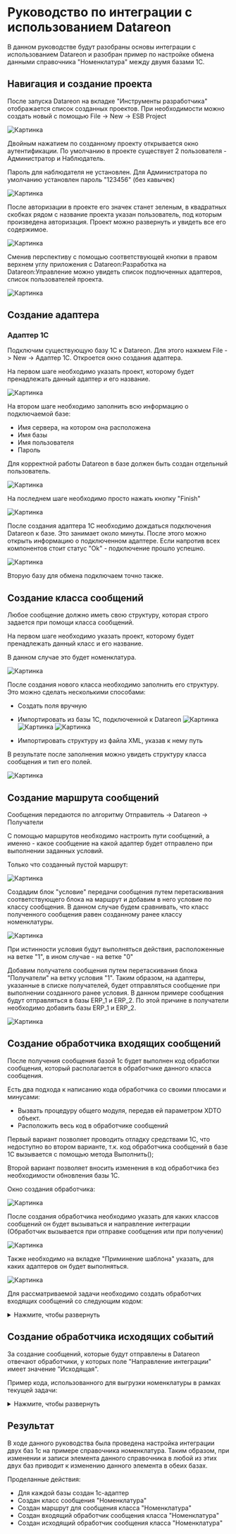 # Руководство по интеграции с использованием Datareon
В данном руководстве будут разобраны основы интеграции с использованием Datareon и разобран пример по настройке обмена данными справочника "Номенклатура" между двумя базами 1С.
## Навигация и создание проекта

После запуска Datareon на вкладке "Инструменты разработчика" отображается список созданных проектов. При необходимости можно создать новый с помощью File -> New -> ESB Project

![Картинка][image3]

Двойным нажатием по созданному проекту открывается окно аутентификации. По умолчанию в проекте существует 2 пользователя - Администратор и Наблюдатель.

Пароль для наблюдателя не установлен. Для Администратора по умолчанию установлен пароль "123456" (без кавычек)

![Картинка][image1]

После авторизации в проекте его значек станет зеленым, в квадратных скобках рядом с название проекта указан пользователь, под которым произведена авторизация. Проект можно развернуть и увидеть все его содержимое.

![Картинка][image2]

Сменив перспективу с помощью соответствующей кнопки в правом верхнем углу приложения с Datareon:Разработка на Datareon:Управление можно увидеть список подлюченных адаптеров, список пользователей проекта.

![Картинка][image4]

## Создание адаптера
### Адаптер 1С
Подключим существующую базу 1С к Datareon. Для этого нажмем File -> New -> Адаптер 1С. Откроется окно создания адаптера.

На первом шаге необходимо указать проект, которому будет пренадлежать данный адаптер и его название.

![Картинка][image5]

На втором шаге необходимо заполнить всю информацию о подключаемой базе:
* Имя сервера, на котором она расположена
* Имя базы
* Имя пользователя
* Пароль

Для корректной работы Datareon в базе должен быть создан отдельный пользователь.

![Картинка][image6]

На последнем шаге необходимо просто нажать кнопку "Finish"

![Картинка][image8]

После создания адаптера 1С необходимо дождаться подключения Datareon к базе. Это занимает около минуты. После этого можно открыть информацию о подключенном адаптере. Если напротив всех компонентов стоит статус "Ok" - подключение прошло успешно.

![Картинка][image9]

Вторую базу для обмена подключаем точно также.

## Создание класса сообщений
Любое сообщение должно иметь свою структуру, которая строго задается при помощи класса сообщений. 

На первом шаге необходимо указать проект, которому будет пренадлежать данный класс и его название. 

В данном случае это будет номенклатура.

![Картинка][image12]

После создания нового класса необходимо заполнить его структуру. Это можно сделать несколькими способами:

* Создать поля вручную

* Импортировать из базы 1С, подключенной к Datareon
![Картинка][image13]
![Картинка][image14]
![Картинка][image15]
* Импортировать структуру из файла XML, указав к нему путь

В результате после заполнения можно увидеть структуру класса сообщения и тип его полей.

![Картинка][image16]

## Создание маршрута сообщений
Сообщения передаются по алгоритму Отправитель -> Datareon -> Получатели

С помощью маршрутов необходимо настроить пути сообщений, а именно - какое сообщение на какой адаптер будет отправлено при выполнении заданных условий.

Только что созданный пустой маршрут:

![Картинка][image17]

Создадим блок "условие" передачи сообщения путем перетаскивания соответствующего блока на маршрут и добавим в него условие по классу сообщения. В данном случае будем сравнивать, что класс полученного сообщения равен созданному ранее классу номенклатуры.

![Картинка][image18]

При истинности условия будут выполняться действия, расположенные на ветке "1", в ином случае - на ветке "0"

Добавим получателя сообщения путем перетаскивания блока "Получатели" на ветку условия "1". Таким образом, на адаптеры, указанные в списке получателей, будет отправляться сообщение при выполнении созданного ранее условия. В данном примере сообщения будут отправляться в базы ERP_1 и ERP_2. По этой причине в получатели необходимо добавить базы ERP_1 и ERP_2.

![Картинка][image19]

## Создание обработчика входящих сообщений
После получения сообщения базой 1с будет выполнен код обработки сообщения, который располагается в обработчике данного класса сообщения. 

Есть два подхода к написанию кода обработчика со своими плюсами и минусами:

* Вызвать процедуру общего модуля, передав ей параметром XDTO объект.
* Расположить весь код в обработчике сообщений

Первый вариант позволяет проводить отладку средствами 1С, что недоступно во втором варианте, т.к. код обработчика сообщений в базе 1С вызывается с помощью метода Выполнить();

Второй вариант позволяет вносить изменения в код обработчика без необходимости обновления базы 1С.

Окно создания обработчика:

![Картинка][image20]

После создания обработчика необходимо указать для каких классов сообщений он будет вызываться и направление интеграции (Обработчик вызывается при отправке сообщения или при получении)

![Картинка][image21]

Также необходимо на вкладке "Приминение шаблона" указать, для каких адаптеров он будет выполняться.

![Картинка][image22]

Для рассматриваемой задачи необходимо создать обработчих входящих сообщений со следующим кодом:
<details>
<summary>Нажмите, чтобы развернуть</summary>

//Определение переменных
ПустойИдентификатор = "00000000-0000-0000-0000-000000000000";

//Получение тела сообщения
xdtoОбъект = сшпОбщегоНазначения.ПолучитьОбъектXDTO(ФорматСообщения, ОбъектСообщение.Body);

//Поиск объекта
ЗначениеДляПоиска = xdtoОбъект.Код;
новыйОбъект = Справочники.Номенклатура.НайтиПоКоду(ЗначениеДляПоиска);

Если новыйОбъект = Неопределено ИЛИ новыйОбъект.Пустая() Тогда
		новыйОбъект = Справочники.Номенклатура.СоздатьЭлемент();
Иначе
		новыйОбъект = новыйОбъект.ПолучитьОбъект();
КонецЕсли;


////////////////////////////////////////////////////////////////////////////////
//Реквизиты шапки

//Родитель
Значение = xdtoОбъект.Получить("Родитель");
Если Значение <> ПустойИдентификатор И ЗначениеЗаполнено(Значение) Тогда
    новыйОбъект.Родитель = Справочники.Номенклатура.ПолучитьСсылку(новый УникальныйИдентификатор(Значение));
Иначе
    новыйОбъект.Родитель = Справочники.Номенклатура.ПустаяСсылка();
КонецЕсли;

//Наименование
новыйОбъект.Наименование = xdtoОбъект.Получить("Наименование");

//Код
новыйОбъект.Код = xdtoОбъект.Получить("Код");

//ЕдиницаИзмерения
Значение = xdtoОбъект.Получить("ЕдиницаИзмерения");
Если Значение <> ПустойИдентификатор И ЗначениеЗаполнено(Значение) Тогда
    новыйОбъект.ЕдиницаИзмерения = Справочники.УпаковкиЕдиницыИзмерения.ПолучитьСсылку(новый УникальныйИдентификатор(Значение));
Иначе
    новыйОбъект.ЕдиницаИзмерения = Справочники.УпаковкиЕдиницыИзмерения.ПустаяСсылка();
КонецЕсли;

//Артикул
новыйОбъект.Артикул = xdtoОбъект.Получить("Артикул");

//ВариантОформленияПродажи
Значение = xdtoОбъект.Получить("ВариантОформленияПродажи");
Если ЗначениеЗаполнено(Значение) Тогда
    новыйОбъект.ВариантОформленияПродажи = XMLЗначение(Тип("ПеречислениеСсылка.ВариантыОформленияПродажи"), Значение);
Иначе
    новыйОбъект.ВариантОформленияПродажи = Перечисления.ВариантыОформленияПродажи.ПустаяСсылка();
КонецЕсли;

//ВесЕдиницаИзмерения
Значение = xdtoОбъект.Получить("ВесЕдиницаИзмерения");
Если Значение <> ПустойИдентификатор И ЗначениеЗаполнено(Значение) Тогда
    новыйОбъект.ВесЕдиницаИзмерения = Справочники.УпаковкиЕдиницыИзмерения.ПолучитьСсылку(новый УникальныйИдентификатор(Значение));
Иначе
    новыйОбъект.ВесЕдиницаИзмерения = Справочники.УпаковкиЕдиницыИзмерения.ПустаяСсылка();
КонецЕсли;

//ВесЗнаменатель
новыйОбъект.ВесЗнаменатель = xdtoОбъект.Получить("ВесЗнаменатель");

//ВесИспользовать
новыйОбъект.ВесИспользовать = xdtoОбъект.Получить("ВесИспользовать");

//ВесМожноУказыватьВДокументах
новыйОбъект.ВесМожноУказыватьВДокументах = xdtoОбъект.Получить("ВесМожноУказыватьВДокументах");

//ВесЧислитель
новыйОбъект.ВесЧислитель = xdtoОбъект.Получить("ВесЧислитель");

//ВестиУчетПоГТД
новыйОбъект.ВестиУчетПоГТД = xdtoОбъект.Получить("ВестиУчетПоГТД");

//ВестиУчетСертификатовНоменклатуры
новыйОбъект.ВестиУчетСертификатовНоменклатуры = xdtoОбъект.Получить("ВестиУчетСертификатовНоменклатуры");

//ВидАлкогольнойПродукции
Значение = xdtoОбъект.Получить("ВидАлкогольнойПродукции");
Если Значение <> ПустойИдентификатор И ЗначениеЗаполнено(Значение) Тогда
    новыйОбъект.ВидАлкогольнойПродукции = Справочники.ВидыАлкогольнойПродукции.ПолучитьСсылку(новый УникальныйИдентификатор(Значение));
Иначе
    новыйОбъект.ВидАлкогольнойПродукции = Справочники.ВидыАлкогольнойПродукции.ПустаяСсылка();
КонецЕсли;

//ВидНоменклатуры
Значение = xdtoОбъект.Получить("ВидНоменклатуры");
Если Значение <> ПустойИдентификатор И ЗначениеЗаполнено(Значение) Тогда
    новыйОбъект.ВидНоменклатуры = Справочники.ВидыНоменклатуры.ПолучитьСсылку(новый УникальныйИдентификатор(Значение));
Иначе
    новыйОбъект.ВидНоменклатуры = Справочники.ВидыНоменклатуры.ПустаяСсылка();
КонецЕсли;

//ГруппаДоступа
Значение = xdtoОбъект.Получить("ГруппаДоступа");
Если Значение <> ПустойИдентификатор И ЗначениеЗаполнено(Значение) Тогда
    новыйОбъект.ГруппаДоступа = Справочники.ГруппыДоступаНоменклатуры.ПолучитьСсылку(новый УникальныйИдентификатор(Значение));
Иначе
    новыйОбъект.ГруппаДоступа = Справочники.ГруппыДоступаНоменклатуры.ПустаяСсылка();
КонецЕсли;

//АлкогольнаяПродукция
новыйОбъект.АлкогольнаяПродукция = xdtoОбъект.Получить("АлкогольнаяПродукция");

//НаименованиеПолное
новыйОбъект.НаименованиеПолное = xdtoОбъект.Получить("НаименованиеПолное");

//ЕдиницаИзмеренияСрокаГодности
Значение = xdtoОбъект.Получить("ЕдиницаИзмеренияСрокаГодности");
Если ЗначениеЗаполнено(Значение) Тогда
    новыйОбъект.ЕдиницаИзмеренияСрокаГодности = XMLЗначение(Тип("ПеречислениеСсылка.ЕдиницыИзмеренияВремени"), Значение);
Иначе
    новыйОбъект.ЕдиницаИзмеренияСрокаГодности = Перечисления.ЕдиницыИзмеренияВремени.ПустаяСсылка();
КонецЕсли;

//ЕстьТоварыДругогоКачества
новыйОбъект.ЕстьТоварыДругогоКачества = xdtoОбъект.Получить("ЕстьТоварыДругогоКачества");

//ИмпортнаяАлкогольнаяПродукция
новыйОбъект.ИмпортнаяАлкогольнаяПродукция = xdtoОбъект.Получить("ИмпортнаяАлкогольнаяПродукция");

//ДлинаЕдиницаИзмерения
Значение = xdtoОбъект.Получить("ДлинаЕдиницаИзмерения");
Если Значение <> ПустойИдентификатор И ЗначениеЗаполнено(Значение) Тогда
    новыйОбъект.ДлинаЕдиницаИзмерения = Справочники.УпаковкиЕдиницыИзмерения.ПолучитьСсылку(новый УникальныйИдентификатор(Значение));
Иначе
    новыйОбъект.ДлинаЕдиницаИзмерения = Справочники.УпаковкиЕдиницыИзмерения.ПустаяСсылка();
КонецЕсли;

//ДлинаЗнаменатель
новыйОбъект.ДлинаЗнаменатель = xdtoОбъект.Получить("ДлинаЗнаменатель");

//ДлинаИспользовать
новыйОбъект.ДлинаИспользовать = xdtoОбъект.Получить("ДлинаИспользовать");

//ДлинаМожноУказыватьВДокументах
новыйОбъект.ДлинаМожноУказыватьВДокументах = xdtoОбъект.Получить("ДлинаМожноУказыватьВДокументах");

//ДлинаЧислитель
новыйОбъект.ДлинаЧислитель = xdtoОбъект.Получить("ДлинаЧислитель");

//ИспользованиеХарактеристик
Значение = xdtoОбъект.Получить("ИспользованиеХарактеристик");
Если ЗначениеЗаполнено(Значение) Тогда
    новыйОбъект.ИспользованиеХарактеристик = XMLЗначение(Тип("ПеречислениеСсылка.ВариантыИспользованияХарактеристикНоменклатуры"), Значение);
Иначе
    новыйОбъект.ИспользованиеХарактеристик = Перечисления.ВариантыИспользованияХарактеристикНоменклатуры.ПустаяСсылка();
КонецЕсли;

//ИспользоватьИндивидуальныйШаблонЦенника
новыйОбъект.ИспользоватьИндивидуальныйШаблонЦенника = xdtoОбъект.Получить("ИспользоватьИндивидуальныйШаблонЦенника");

//ИспользоватьИндивидуальныйШаблонЭтикетки
новыйОбъект.ИспользоватьИндивидуальныйШаблонЭтикетки = xdtoОбъект.Получить("ИспользоватьИндивидуальныйШаблонЭтикетки");

//ИспользоватьУпаковки
новыйОбъект.ИспользоватьУпаковки = xdtoОбъект.Получить("ИспользоватьУпаковки");

//Качество
Значение = xdtoОбъект.Получить("Качество");
Если ЗначениеЗаполнено(Значение) Тогда
    новыйОбъект.Качество = XMLЗначение(Тип("ПеречислениеСсылка.ГрадацииКачества"), Значение);
Иначе
    новыйОбъект.Качество = Перечисления.ГрадацииКачества.ПустаяСсылка();
КонецЕсли;

//КодДляПоиска
новыйОбъект.КодДляПоиска = xdtoОбъект.Получить("КодДляПоиска");

//Марка
Значение = xdtoОбъект.Получить("Марка");
Если Значение <> ПустойИдентификатор И ЗначениеЗаполнено(Значение) Тогда
    новыйОбъект.Марка = Справочники.Марки.ПолучитьСсылку(новый УникальныйИдентификатор(Значение));
Иначе
    новыйОбъект.Марка = Справочники.Марки.ПустаяСсылка();
КонецЕсли;

//НаборУпаковок
Значение = xdtoОбъект.Получить("НаборУпаковок");
Если Значение <> ПустойИдентификатор И ЗначениеЗаполнено(Значение) Тогда
    новыйОбъект.НаборУпаковок = Справочники.НаборыУпаковок.ПолучитьСсылку(новый УникальныйИдентификатор(Значение));
Иначе
    новыйОбъект.НаборУпаковок = Справочники.НаборыУпаковок.ПустаяСсылка();
КонецЕсли;

//ГруппаФинансовогоУчета
Значение = xdtoОбъект.Получить("ГруппаФинансовогоУчета");
Если Значение <> ПустойИдентификатор И ЗначениеЗаполнено(Значение) Тогда
    новыйОбъект.ГруппаФинансовогоУчета = Справочники.ГруппыФинансовогоУчетаНоменклатуры.ПолучитьСсылку(новый УникальныйИдентификатор(Значение));
Иначе
    новыйОбъект.ГруппаФинансовогоУчета = Справочники.ГруппыФинансовогоУчетаНоменклатуры.ПустаяСсылка();
КонецЕсли;

//НоменклатураМногооборотнаяТара
Значение = xdtoОбъект.Получить("НоменклатураМногооборотнаяТара");
Если Значение <> ПустойИдентификатор И ЗначениеЗаполнено(Значение) Тогда
    новыйОбъект.НоменклатураМногооборотнаяТара = Справочники.Номенклатура.ПолучитьСсылку(новый УникальныйИдентификатор(Значение));
Иначе
    новыйОбъект.НоменклатураМногооборотнаяТара = Справочники.Номенклатура.ПустаяСсылка();
КонецЕсли;

//ОбъемДАЛ
новыйОбъект.ОбъемДАЛ = xdtoОбъект.Получить("ОбъемДАЛ");

//Описание
новыйОбъект.Описание = xdtoОбъект.Получить("Описание");

//ПодакцизныйТовар
новыйОбъект.ПодакцизныйТовар = xdtoОбъект.Получить("ПодакцизныйТовар");

//ПоставляетсяВМногооборотнойТаре
новыйОбъект.ПоставляетсяВМногооборотнойТаре = xdtoОбъект.Получить("ПоставляетсяВМногооборотнойТаре");

//Производитель
Значение = xdtoОбъект.Получить("Производитель");
Если Значение <> ПустойИдентификатор И ЗначениеЗаполнено(Значение) Тогда
    новыйОбъект.Производитель = Справочники.Производители.ПолучитьСсылку(новый УникальныйИдентификатор(Значение));
Иначе
    новыйОбъект.Производитель = Справочники.Производители.ПустаяСсылка();
КонецЕсли;

//ПроизводительИмпортерКонтрагент
Значение = xdtoОбъект.Получить("ПроизводительИмпортерКонтрагент");
Если Значение <> ПустойИдентификатор И ЗначениеЗаполнено(Значение) Тогда
    новыйОбъект.ПроизводительИмпортерКонтрагент = Справочники.Контрагенты.ПолучитьСсылку(новый УникальныйИдентификатор(Значение));
Иначе
    новыйОбъект.ПроизводительИмпортерКонтрагент = Справочники.Контрагенты.ПустаяСсылка();
КонецЕсли;

//СкладскаяГруппа
Значение = xdtoОбъект.Получить("СкладскаяГруппа");
Если Значение <> ПустойИдентификатор И ЗначениеЗаполнено(Значение) Тогда
    новыйОбъект.СкладскаяГруппа = Справочники.СкладскиеГруппыНоменклатуры.ПолучитьСсылку(новый УникальныйИдентификатор(Значение));
Иначе
    новыйОбъект.СкладскаяГруппа = Справочники.СкладскиеГруппыНоменклатуры.ПустаяСсылка();
КонецЕсли;

//СрокГодности
новыйОбъект.СрокГодности = xdtoОбъект.Получить("СрокГодности");

//УдалитьСтавкаНДС
Значение = xdtoОбъект.Получить("УдалитьСтавкаНДС");
Если ЗначениеЗаполнено(Значение) Тогда
    новыйОбъект.УдалитьСтавкаНДС = XMLЗначение(Тип("ПеречислениеСсылка.СтавкиНДС"), Значение);
Иначе
    новыйОбъект.УдалитьСтавкаНДС = Перечисления.СтавкиНДС.ПустаяСсылка();
КонецЕсли;

//СтавкаНДС
Значение = xdtoОбъект.Получить("СтавкаНДС");
Если ЗначениеЗаполнено(Значение) Тогда
    новыйОбъект.СтавкаНДС = XMLЗначение(Тип("ПеречислениеСсылка.СтавкиНДС"), Значение);
Иначе
    новыйОбъект.СтавкаНДС = Перечисления.СтавкиНДС.ПустаяСсылка();
КонецЕсли;

//ТипНоменклатуры
Значение = xdtoОбъект.Получить("ТипНоменклатуры");
Если ЗначениеЗаполнено(Значение) Тогда
    новыйОбъект.ТипНоменклатуры = XMLЗначение(Тип("ПеречислениеСсылка.ТипыНоменклатуры"), Значение);
Иначе
    новыйОбъект.ТипНоменклатуры = Перечисления.ТипыНоменклатуры.ПустаяСсылка();
КонецЕсли;

//ТоварнаяКатегория
Значение = xdtoОбъект.Получить("ТоварнаяКатегория");
Если Значение <> ПустойИдентификатор И ЗначениеЗаполнено(Значение) Тогда
    новыйОбъект.ТоварнаяКатегория = Справочники.ТоварныеКатегории.ПолучитьСсылку(новый УникальныйИдентификатор(Значение));
Иначе
    новыйОбъект.ТоварнаяКатегория = Справочники.ТоварныеКатегории.ПустаяСсылка();
КонецЕсли;

//ФайлКартинки
Значение = xdtoОбъект.Получить("ФайлКартинки");
Если Значение <> ПустойИдентификатор И ЗначениеЗаполнено(Значение) Тогда
    новыйОбъект.ФайлКартинки = Справочники.НоменклатураПрисоединенныеФайлы.ПолучитьСсылку(новый УникальныйИдентификатор(Значение));
Иначе
    новыйОбъект.ФайлКартинки = Справочники.НоменклатураПрисоединенныеФайлы.ПустаяСсылка();
КонецЕсли;

//ФайлОписанияДляСайта
Значение = xdtoОбъект.Получить("ФайлОписанияДляСайта");
Если Значение <> ПустойИдентификатор И ЗначениеЗаполнено(Значение) Тогда
    новыйОбъект.ФайлОписанияДляСайта = Справочники.НоменклатураПрисоединенныеФайлы.ПолучитьСсылку(новый УникальныйИдентификатор(Значение));
Иначе
    новыйОбъект.ФайлОписанияДляСайта = Справочники.НоменклатураПрисоединенныеФайлы.ПустаяСсылка();
КонецЕсли;

//ОбъемЕдиницаИзмерения
Значение = xdtoОбъект.Получить("ОбъемЕдиницаИзмерения");
Если Значение <> ПустойИдентификатор И ЗначениеЗаполнено(Значение) Тогда
    новыйОбъект.ОбъемЕдиницаИзмерения = Справочники.УпаковкиЕдиницыИзмерения.ПолучитьСсылку(новый УникальныйИдентификатор(Значение));
Иначе
    новыйОбъект.ОбъемЕдиницаИзмерения = Справочники.УпаковкиЕдиницыИзмерения.ПустаяСсылка();
КонецЕсли;

//ОбъемЗнаменатель
новыйОбъект.ОбъемЗнаменатель = xdtoОбъект.Получить("ОбъемЗнаменатель");

//ОбъемИспользовать
новыйОбъект.ОбъемИспользовать = xdtoОбъект.Получить("ОбъемИспользовать");

//ОбъемМожноУказыватьВДокументах
новыйОбъект.ОбъемМожноУказыватьВДокументах = xdtoОбъект.Получить("ОбъемМожноУказыватьВДокументах");

//ОбъемЧислитель
новыйОбъект.ОбъемЧислитель = xdtoОбъект.Получить("ОбъемЧислитель");

//ХарактеристикаМногооборотнаяТара
Значение = xdtoОбъект.Получить("ХарактеристикаМногооборотнаяТара");
Если Значение <> ПустойИдентификатор И ЗначениеЗаполнено(Значение) Тогда
    новыйОбъект.ХарактеристикаМногооборотнаяТара = Справочники.ХарактеристикиНоменклатуры.ПолучитьСсылку(новый УникальныйИдентификатор(Значение));
Иначе
    новыйОбъект.ХарактеристикаМногооборотнаяТара = Справочники.ХарактеристикиНоменклатуры.ПустаяСсылка();
КонецЕсли;

//ПлощадьЕдиницаИзмерения
Значение = xdtoОбъект.Получить("ПлощадьЕдиницаИзмерения");
Если Значение <> ПустойИдентификатор И ЗначениеЗаполнено(Значение) Тогда
    новыйОбъект.ПлощадьЕдиницаИзмерения = Справочники.УпаковкиЕдиницыИзмерения.ПолучитьСсылку(новый УникальныйИдентификатор(Значение));
Иначе
    новыйОбъект.ПлощадьЕдиницаИзмерения = Справочники.УпаковкиЕдиницыИзмерения.ПустаяСсылка();
КонецЕсли;

//ПлощадьЗнаменатель
новыйОбъект.ПлощадьЗнаменатель = xdtoОбъект.Получить("ПлощадьЗнаменатель");

//СхемаОбеспечения
Значение = xdtoОбъект.Получить("СхемаОбеспечения");
Если Значение <> ПустойИдентификатор И ЗначениеЗаполнено(Значение) Тогда
    новыйОбъект.СхемаОбеспечения = Справочники.СхемыОбеспечения.ПолучитьСсылку(новый УникальныйИдентификатор(Значение));
Иначе
    новыйОбъект.СхемаОбеспечения = Справочники.СхемыОбеспечения.ПустаяСсылка();
КонецЕсли;

//СпособОбеспеченияПотребностей
Значение = xdtoОбъект.Получить("СпособОбеспеченияПотребностей");
Если Значение <> ПустойИдентификатор И ЗначениеЗаполнено(Значение) Тогда
    новыйОбъект.СпособОбеспеченияПотребностей = Справочники.СпособыОбеспеченияПотребностей.ПолучитьСсылку(новый УникальныйИдентификатор(Значение));
Иначе
    новыйОбъект.СпособОбеспеченияПотребностей = Справочники.СпособыОбеспеченияПотребностей.ПустаяСсылка();
КонецЕсли;

//ПлощадьИспользовать
новыйОбъект.ПлощадьИспользовать = xdtoОбъект.Получить("ПлощадьИспользовать");

//ПлощадьМожноУказыватьВДокументах
новыйОбъект.ПлощадьМожноУказыватьВДокументах = xdtoОбъект.Получить("ПлощадьМожноУказыватьВДокументах");

//ПлощадьЧислитель
новыйОбъект.ПлощадьЧислитель = xdtoОбъект.Получить("ПлощадьЧислитель");

//ЦеноваяГруппа
Значение = xdtoОбъект.Получить("ЦеноваяГруппа");
Если Значение <> ПустойИдентификатор И ЗначениеЗаполнено(Значение) Тогда
    новыйОбъект.ЦеноваяГруппа = Справочники.ЦеновыеГруппы.ПолучитьСсылку(новый УникальныйИдентификатор(Значение));
Иначе
    новыйОбъект.ЦеноваяГруппа = Справочники.ЦеновыеГруппы.ПустаяСсылка();
КонецЕсли;

//ШаблонЦенника
Значение = xdtoОбъект.Получить("ШаблонЦенника");
Если Значение <> ПустойИдентификатор И ЗначениеЗаполнено(Значение) Тогда
    новыйОбъект.ШаблонЦенника = Справочники.ШаблоныЭтикетокИЦенников.ПолучитьСсылку(новый УникальныйИдентификатор(Значение));
Иначе
    новыйОбъект.ШаблонЦенника = Справочники.ШаблоныЭтикетокИЦенников.ПустаяСсылка();
КонецЕсли;

//ЕдиницаДляОтчетов
Значение = xdtoОбъект.Получить("ЕдиницаДляОтчетов");
Если Значение <> ПустойИдентификатор И ЗначениеЗаполнено(Значение) Тогда
    новыйОбъект.ЕдиницаДляОтчетов = Справочники.УпаковкиЕдиницыИзмерения.ПолучитьСсылку(новый УникальныйИдентификатор(Значение));
Иначе
    новыйОбъект.ЕдиницаДляОтчетов = Справочники.УпаковкиЕдиницыИзмерения.ПустаяСсылка();
КонецЕсли;

//КоэффициентЕдиницыДляОтчетов
новыйОбъект.КоэффициентЕдиницыДляОтчетов = xdtoОбъект.Получить("КоэффициентЕдиницыДляОтчетов");

//ШаблонЭтикетки
Значение = xdtoОбъект.Получить("ШаблонЭтикетки");
Если Значение <> ПустойИдентификатор И ЗначениеЗаполнено(Значение) Тогда
    новыйОбъект.ШаблонЭтикетки = Справочники.ШаблоныЭтикетокИЦенников.ПолучитьСсылку(новый УникальныйИдентификатор(Значение));
Иначе
    новыйОбъект.ШаблонЭтикетки = Справочники.ШаблоныЭтикетокИЦенников.ПустаяСсылка();
КонецЕсли;

//СезоннаяГруппа
Значение = xdtoОбъект.Получить("СезоннаяГруппа");
Если Значение <> ПустойИдентификатор И ЗначениеЗаполнено(Значение) Тогда
    новыйОбъект.СезоннаяГруппа = Справочники.СезонныеГруппы.ПолучитьСсылку(новый УникальныйИдентификатор(Значение));
Иначе
    новыйОбъект.СезоннаяГруппа = Справочники.СезонныеГруппы.ПустаяСсылка();
КонецЕсли;

//КоллекцияНоменклатуры
Значение = xdtoОбъект.Получить("КоллекцияНоменклатуры");
Если Значение <> ПустойИдентификатор И ЗначениеЗаполнено(Значение) Тогда
    новыйОбъект.КоллекцияНоменклатуры = Справочники.КоллекцииНоменклатуры.ПолучитьСсылку(новый УникальныйИдентификатор(Значение));
Иначе
    новыйОбъект.КоллекцияНоменклатуры = Справочники.КоллекцииНоменклатуры.ПустаяСсылка();
КонецЕсли;

//Принципал
Значение = xdtoОбъект.Получить("Принципал");
Если Значение <> ПустойИдентификатор И ЗначениеЗаполнено(Значение) Тогда
    новыйОбъект.Принципал = Справочники.Организации.ПолучитьСсылку(новый УникальныйИдентификатор(Значение));
Иначе
    новыйОбъект.Принципал = Справочники.Организации.ПустаяСсылка();
КонецЕсли;

//Контрагент
Значение = xdtoОбъект.Получить("Контрагент");
Если Значение <> ПустойИдентификатор И ЗначениеЗаполнено(Значение) Тогда
    новыйОбъект.Контрагент = Справочники.Организации.ПолучитьСсылку(новый УникальныйИдентификатор(Значение));
Иначе
    новыйОбъект.Контрагент = Справочники.Организации.ПустаяСсылка();
КонецЕсли;

//РейтингПродаж
Значение = xdtoОбъект.Получить("РейтингПродаж");
Если Значение <> ПустойИдентификатор И ЗначениеЗаполнено(Значение) Тогда
    новыйОбъект.РейтингПродаж = Справочники.РейтингиПродажНоменклатуры.ПолучитьСсылку(новый УникальныйИдентификатор(Значение));
Иначе
    новыйОбъект.РейтингПродаж = Справочники.РейтингиПродажНоменклатуры.ПустаяСсылка();
КонецЕсли;

//ОбособленнаяЗакупкаПродажа
новыйОбъект.ОбособленнаяЗакупкаПродажа = xdtoОбъект.Получить("ОбособленнаяЗакупкаПродажа");

//ГруппаАналитическогоУчета
Значение = xdtoОбъект.Получить("ГруппаАналитическогоУчета");
Если Значение <> ПустойИдентификатор И ЗначениеЗаполнено(Значение) Тогда
    новыйОбъект.ГруппаАналитическогоУчета = Справочники.ГруппыАналитическогоУчетаНоменклатуры.ПолучитьСсылку(новый УникальныйИдентификатор(Значение));
Иначе
    новыйОбъект.ГруппаАналитическогоУчета = Справочники.ГруппыАналитическогоУчетаНоменклатуры.ПустаяСсылка();
КонецЕсли;

//КодТНВЭД
Значение = xdtoОбъект.Получить("КодТНВЭД");
Если Значение <> ПустойИдентификатор И ЗначениеЗаполнено(Значение) Тогда
    новыйОбъект.КодТНВЭД = Справочники.КлассификаторТНВЭД.ПолучитьСсылку(новый УникальныйИдентификатор(Значение));
Иначе
    новыйОбъект.КодТНВЭД = Справочники.КлассификаторТНВЭД.ПустаяСсылка();
КонецЕсли;

//КодОКВЭД
Значение = xdtoОбъект.Получить("КодОКВЭД");
Если Значение <> ПустойИдентификатор И ЗначениеЗаполнено(Значение) Тогда
    новыйОбъект.КодОКВЭД = Справочники.КлассификаторВидовЭкономическойДеятельности.ПолучитьСсылку(новый УникальныйИдентификатор(Значение));
Иначе
    новыйОбъект.КодОКВЭД = Справочники.КлассификаторВидовЭкономическойДеятельности.ПустаяСсылка();
КонецЕсли;

//КодОКП
Значение = xdtoОбъект.Получить("КодОКП");
Если Значение <> ПустойИдентификатор И ЗначениеЗаполнено(Значение) Тогда
    новыйОбъект.КодОКП = Справочники.ОбщероссийскийКлассификаторПродукции.ПолучитьСсылку(новый УникальныйИдентификатор(Значение));
Иначе
    новыйОбъект.КодОКП = Справочники.ОбщероссийскийКлассификаторПродукции.ПустаяСсылка();
КонецЕсли;

//ОблагаетсяНДПИПоПроцентнойСтавке
новыйОбъект.ОблагаетсяНДПИПоПроцентнойСтавке = xdtoОбъект.Получить("ОблагаетсяНДПИПоПроцентнойСтавке");

//ВладелецСерий
Значение = xdtoОбъект.Получить("ВладелецСерий");
Если Значение <> ПустойИдентификатор И ЗначениеЗаполнено(Значение) Тогда
    новыйОбъект.ВладелецСерий = Справочники.ВидыНоменклатуры.ПолучитьСсылку(новый УникальныйИдентификатор(Значение));
Иначе
    новыйОбъект.ВладелецСерий = Справочники.ВидыНоменклатуры.ПустаяСсылка();
КонецЕсли;

//ВладелецХарактеристик
Значение = xdtoОбъект.Получить("ВладелецХарактеристик");
Если Значение <> ПустойИдентификатор И ЗначениеЗаполнено(Значение) Тогда
    новыйОбъект.ВладелецХарактеристик = Справочники.ВидыНоменклатуры.ПолучитьСсылку(новый УникальныйИдентификатор(Значение));
Иначе
    новыйОбъект.ВладелецХарактеристик = Справочники.ВидыНоменклатуры.ПустаяСсылка();
КонецЕсли;

//ВладелецТоварныхКатегорий
Значение = xdtoОбъект.Получить("ВладелецТоварныхКатегорий");
Если Значение <> ПустойИдентификатор И ЗначениеЗаполнено(Значение) Тогда
    новыйОбъект.ВладелецТоварныхКатегорий = Справочники.ВидыНоменклатуры.ПолучитьСсылку(новый УникальныйИдентификатор(Значение));
Иначе
    новыйОбъект.ВладелецТоварныхКатегорий = Справочники.ВидыНоменклатуры.ПустаяСсылка();
КонецЕсли;

//Крепость
новыйОбъект.Крепость = xdtoОбъект.Получить("Крепость");

//ОсобенностьУчета
Значение = xdtoОбъект.Получить("ОсобенностьУчета");
Если ЗначениеЗаполнено(Значение) Тогда
    новыйОбъект.ОсобенностьУчета = XMLЗначение(Тип("ПеречислениеСсылка.ОсобенностиУчетаНоменклатуры"), Значение);
Иначе
    новыйОбъект.ОсобенностьУчета = Перечисления.ОсобенностиУчетаНоменклатуры.ПустаяСсылка();
КонецЕсли;

//ПродукцияМаркируемаяДляГИСМ
новыйОбъект.ПродукцияМаркируемаяДляГИСМ = xdtoОбъект.Получить("ПродукцияМаркируемаяДляГИСМ");

//КиЗГИСМ
новыйОбъект.КиЗГИСМ = xdtoОбъект.Получить("КиЗГИСМ");

//КиЗГИСМВид
Значение = xdtoОбъект.Получить("КиЗГИСМВид");
Если ЗначениеЗаполнено(Значение) Тогда
    новыйОбъект.КиЗГИСМВид = XMLЗначение(Тип("ПеречислениеСсылка.ВидыКиЗГИСМ"), Значение);
Иначе
    новыйОбъект.КиЗГИСМВид = Перечисления.ВидыКиЗГИСМ.ПустаяСсылка();
КонецЕсли;

//КиЗГИСМСпособВыпускаВОборот
Значение = xdtoОбъект.Получить("КиЗГИСМСпособВыпускаВОборот");
Если ЗначениеЗаполнено(Значение) Тогда
    новыйОбъект.КиЗГИСМСпособВыпускаВОборот = XMLЗначение(Тип("ПеречислениеСсылка.СпособыВыпускаВОборотГИСМ"), Значение);
Иначе
    новыйОбъект.КиЗГИСМСпособВыпускаВОборот = Перечисления.СпособыВыпускаВОборотГИСМ.ПустаяСсылка();
КонецЕсли;

//КиЗГИСМGTIN
новыйОбъект.КиЗГИСМGTIN = xdtoОбъект.Получить("КиЗГИСМGTIN");

//КиЗГИСМРазмер
Значение = xdtoОбъект.Получить("КиЗГИСМРазмер");
Если ЗначениеЗаполнено(Значение) Тогда
    новыйОбъект.КиЗГИСМРазмер = XMLЗначение(Тип("ПеречислениеСсылка.РазмерыКиЗГИСМ"), Значение);
Иначе
    новыйОбъект.КиЗГИСМРазмер = Перечисления.РазмерыКиЗГИСМ.ПустаяСсылка();
КонецЕсли;

//ПодконтрольнаяПродукцияВЕТИС
новыйОбъект.ПодконтрольнаяПродукцияВЕТИС = xdtoОбъект.Получить("ПодконтрольнаяПродукцияВЕТИС");

//АлкогольнаяПродукцияВоВскрытойТаре
новыйОбъект.АлкогольнаяПродукцияВоВскрытойТаре = xdtoОбъект.Получить("АлкогольнаяПродукцияВоВскрытойТаре");

//КодРаздел7ДекларацииНДС
Значение = xdtoОбъект.Получить("КодРаздел7ДекларацииНДС");
Если Значение <> ПустойИдентификатор И ЗначениеЗаполнено(Значение) Тогда
    новыйОбъект.КодРаздел7ДекларацииНДС = Справочники.КодыОперацийРаздела7ДекларацииПоНДС.ПолучитьСсылку(новый УникальныйИдентификатор(Значение));
Иначе
    новыйОбъект.КодРаздел7ДекларацииНДС = Справочники.КодыОперацийРаздела7ДекларацииПоНДС.ПустаяСсылка();
КонецЕсли;

//ОблагаетсяНДСУПокупателя
новыйОбъект.ОблагаетсяНДСУПокупателя = xdtoОбъект.Получить("ОблагаетсяНДСУПокупателя");

//КодОКВЭД2
Значение = xdtoОбъект.Получить("КодОКВЭД2");
Если Значение <> ПустойИдентификатор И ЗначениеЗаполнено(Значение) Тогда
    новыйОбъект.КодОКВЭД2 = Справочники.КлассификаторОКВЭД2.ПолучитьСсылку(новый УникальныйИдентификатор(Значение));
Иначе
    новыйОбъект.КодОКВЭД2 = Справочники.КлассификаторОКВЭД2.ПустаяСсылка();
КонецЕсли;

//КодОКПД2
Значение = xdtoОбъект.Получить("КодОКПД2");
Если Значение <> ПустойИдентификатор И ЗначениеЗаполнено(Значение) Тогда
    новыйОбъект.КодОКПД2 = Справочники.КлассификаторОКПД2.ПолучитьСсылку(новый УникальныйИдентификатор(Значение));
Иначе
    новыйОбъект.КодОКПД2 = Справочники.КлассификаторОКПД2.ПустаяСсылка();
КонецЕсли;

//УдалитьТабачнаяПродукция
новыйОбъект.УдалитьТабачнаяПродукция = xdtoОбъект.Получить("УдалитьТабачнаяПродукция");

//УдалитьОбувнаяПродукция
новыйОбъект.УдалитьОбувнаяПродукция = xdtoОбъект.Получить("УдалитьОбувнаяПродукция");

//КодВидаНоменклатурнойКлассификации
новыйОбъект.КодВидаНоменклатурнойКлассификации = xdtoОбъект.Получить("КодВидаНоменклатурнойКлассификации");

//НаименованиеВидаНоменклатурнойКлассификации
новыйОбъект.НаименованиеВидаНоменклатурнойКлассификации = xdtoОбъект.Получить("НаименованиеВидаНоменклатурнойКлассификации");

//ЕдиницаИзмеренияТНВЭД
Значение = xdtoОбъект.Получить("ЕдиницаИзмеренияТНВЭД");
Если Значение <> ПустойИдентификатор И ЗначениеЗаполнено(Значение) Тогда
    новыйОбъект.ЕдиницаИзмеренияТНВЭД = Справочники.УпаковкиЕдиницыИзмерения.ПолучитьСсылку(новый УникальныйИдентификатор(Значение));
Иначе
    новыйОбъект.ЕдиницаИзмеренияТНВЭД = Справочники.УпаковкиЕдиницыИзмерения.ПустаяСсылка();
КонецЕсли;

//кс_IDНоменклатуры
новыйОбъект.кс_IDНоменклатуры = xdtoОбъект.Получить("кс_IDНоменклатуры");


////////////////////////////////////////////////////////////////////////////////
//Табличные части


//Табличная часть ДополнительныеРеквизиты
новыйОбъект.ДополнительныеРеквизиты.Очистить();
текТаблица = xdtoОбъект.ДополнительныеРеквизиты.Последовательность();
Для Инд = 0 По текТаблица.Количество()-1 Цикл
		xdtoСтрока= текТаблица.ПолучитьЗначение(Инд);
		текСтрока = новыйОбъект.ДополнительныеРеквизиты.Добавить();

		//Свойство
		Значение = xdtoСтрока.Получить("Свойство");
		Если Значение <> ПустойИдентификатор И ЗначениеЗаполнено(Значение) Тогда
		    текСтрока.Свойство = ПланыВидовХарактеристик.ДополнительныеРеквизитыИСведения.ПолучитьСсылку(новый УникальныйИдентификатор(Значение));
		Иначе
		    текСтрока.Свойство = ПланыВидовХарактеристик.ДополнительныеРеквизитыИСведения.ПустаяСсылка();
		КонецЕсли;

		//Значение
		Значение = xdtoСтрока.Получить("Значение");
		Если Значение <> ПустойИдентификатор И ЗначениеЗаполнено(Значение) Тогда
		    текСтрока.Значение = Справочники.ПрофессииРабочих.ПолучитьСсылку(новый УникальныйИдентификатор(Значение));
		Иначе
		    текСтрока.Значение = Справочники.ПрофессииРабочих.ПустаяСсылка();
		КонецЕсли;

		//ТекстоваяСтрока
		текСтрока.ТекстоваяСтрока = xdtoСтрока.Получить("ТекстоваяСтрока");
КонецЦикла;


//Табличная часть ДрагоценныеМатериалы
новыйОбъект.ДрагоценныеМатериалы.Очистить();
текТаблица = xdtoОбъект.ДрагоценныеМатериалы.Последовательность();
Для Инд = 0 По текТаблица.Количество()-1 Цикл
		xdtoСтрока= текТаблица.ПолучитьЗначение(Инд);
		текСтрока = новыйОбъект.ДрагоценныеМатериалы.Добавить();

		//ДрагоценныйМатериал
		Значение = xdtoСтрока.Получить("ДрагоценныйМатериал");
		Если Значение <> ПустойИдентификатор И ЗначениеЗаполнено(Значение) Тогда
		    текСтрока.ДрагоценныйМатериал = Справочники.ДрагоценныеМатериалы.ПолучитьСсылку(новый УникальныйИдентификатор(Значение));
		Иначе
		    текСтрока.ДрагоценныйМатериал = Справочники.ДрагоценныеМатериалы.ПустаяСсылка();
		КонецЕсли;

		//Количество
		текСтрока.Количество = xdtoСтрока.Получить("Количество");

		//ЕдиницаИзмерения
		Значение = xdtoСтрока.Получить("ЕдиницаИзмерения");
		Если Значение <> ПустойИдентификатор И ЗначениеЗаполнено(Значение) Тогда
		    текСтрока.ЕдиницаИзмерения = Справочники.УпаковкиЕдиницыИзмерения.ПолучитьСсылку(новый УникальныйИдентификатор(Значение));
		Иначе
		    текСтрока.ЕдиницаИзмерения = Справочники.УпаковкиЕдиницыИзмерения.ПустаяСсылка();
		КонецЕсли;

		//Расположение
		Значение = xdtoСтрока.Получить("Расположение");
		Если ЗначениеЗаполнено(Значение) Тогда
		    текСтрока.Расположение = XMLЗначение(Тип("ПеречислениеСсылка.РасположениеДрагоценныхКамней"), Значение);
		Иначе
		    текСтрока.Расположение = Перечисления.РасположениеДрагоценныхКамней.ПустаяСсылка();
		КонецЕсли;

		//Комментарий
		текСтрока.Комментарий = xdtoСтрока.Получить("Комментарий");
КонецЦикла;


//Запись объекта
новыйОбъект.ДополнительныеСвойства.Вставить("СШПНеобрабатывать", Истина);
новыйОбъект.Записать();
</details>

## Создание обработчика исходящих событий

За создание сообщений, которые будут отправлены в Datareon отвечают обработчики, у которых поле "Направление интеграции" имеет значение "Исходящая".

Пример кода, использованного для выгрузки номенклатуры в рамках текущей задачи:

<details>
<summary>Нажмите, чтобы развернуть</summary>
РезультатОбработки.ClassId = 76;
Данные = Новый Структура;

Данные.Вставить("Родитель", ОбъектОбработки.Родитель);
Данные.Вставить("Наименование", ОбъектОбработки.Наименование);
Данные.Вставить("Код", ОбъектОбработки.Код);
Данные.Вставить("ПометкаУдаления", ОбъектОбработки.ПометкаУдаления);
Данные.Вставить("ЕдиницаИзмерения", ОбъектОбработки.ЕдиницаИзмерения);
Данные.Вставить("Артикул", ОбъектОбработки.Артикул);
Данные.Вставить("ВариантОформленияПродажи", ОбъектОбработки.ВариантОформленияПродажи);
Данные.Вставить("ВесЕдиницаИзмерения", ОбъектОбработки.ВесЕдиницаИзмерения);
Данные.Вставить("ВесЗнаменатель", ОбъектОбработки.ВесЗнаменатель);
Данные.Вставить("ВесИспользовать", ОбъектОбработки.ВесИспользовать);
Данные.Вставить("ВесМожноУказыватьВДокументах", ОбъектОбработки.ВесМожноУказыватьВДокументах);
Данные.Вставить("ВесЧислитель", ОбъектОбработки.ВесЧислитель);
Данные.Вставить("ВестиУчетПоГТД", ОбъектОбработки.ВестиУчетПоГТД);
Данные.Вставить("ВестиУчетСертификатовНоменклатуры", ОбъектОбработки.ВестиУчетСертификатовНоменклатуры);
Данные.Вставить("ВидАлкогольнойПродукции", ОбъектОбработки.ВидАлкогольнойПродукции);
Данные.Вставить("ВидНоменклатуры", ОбъектОбработки.ВидНоменклатуры);
Данные.Вставить("ГруппаДоступа", ОбъектОбработки.ГруппаДоступа);
Данные.Вставить("АлкогольнаяПродукция", ОбъектОбработки.АлкогольнаяПродукция);
Данные.Вставить("НаименованиеПолное", ОбъектОбработки.НаименованиеПолное);
Данные.Вставить("ЕдиницаИзмеренияСрокаГодности", ОбъектОбработки.ЕдиницаИзмеренияСрокаГодности);
Данные.Вставить("ЕстьТоварыДругогоКачества", ОбъектОбработки.ЕстьТоварыДругогоКачества);
Данные.Вставить("ИмпортнаяАлкогольнаяПродукция", ОбъектОбработки.ИмпортнаяАлкогольнаяПродукция);
Данные.Вставить("ДлинаЕдиницаИзмерения", ОбъектОбработки.ДлинаЕдиницаИзмерения);
Данные.Вставить("ДлинаЗнаменатель", ОбъектОбработки.ДлинаЗнаменатель);
Данные.Вставить("ДлинаИспользовать", ОбъектОбработки.ДлинаИспользовать);
Данные.Вставить("ДлинаМожноУказыватьВДокументах", ОбъектОбработки.ДлинаМожноУказыватьВДокументах);
Данные.Вставить("ДлинаЧислитель", ОбъектОбработки.ДлинаЧислитель);
Данные.Вставить("ИспользованиеХарактеристик", ОбъектОбработки.ИспользованиеХарактеристик);
Данные.Вставить("ИспользоватьИндивидуальныйШаблонЦенника", ОбъектОбработки.ИспользоватьИндивидуальныйШаблонЦенника);
Данные.Вставить("ИспользоватьИндивидуальныйШаблонЭтикетки", ОбъектОбработки.ИспользоватьИндивидуальныйШаблонЭтикетки);
Данные.Вставить("ИспользоватьУпаковки", ОбъектОбработки.ИспользоватьУпаковки);
Данные.Вставить("Качество", ОбъектОбработки.Качество);
Данные.Вставить("КодДляПоиска", ОбъектОбработки.КодДляПоиска);
Данные.Вставить("Марка", ОбъектОбработки.Марка);
Данные.Вставить("НаборУпаковок", ОбъектОбработки.НаборУпаковок);
Данные.Вставить("ГруппаФинансовогоУчета", ОбъектОбработки.ГруппаФинансовогоУчета);
Данные.Вставить("НоменклатураМногооборотнаяТара", ОбъектОбработки.НоменклатураМногооборотнаяТара);
Данные.Вставить("ОбъемДАЛ", ОбъектОбработки.ОбъемДАЛ);
Данные.Вставить("Описание", ОбъектОбработки.Описание);
Данные.Вставить("ПодакцизныйТовар", ОбъектОбработки.ПодакцизныйТовар);
Данные.Вставить("ПоставляетсяВМногооборотнойТаре", ОбъектОбработки.ПоставляетсяВМногооборотнойТаре);
Данные.Вставить("Производитель", ОбъектОбработки.Производитель);
Данные.Вставить("ПроизводительИмпортерКонтрагент", ОбъектОбработки.ПроизводительИмпортерКонтрагент);
Данные.Вставить("СкладскаяГруппа", ОбъектОбработки.СкладскаяГруппа);
Данные.Вставить("СрокГодности", ОбъектОбработки.СрокГодности);
Данные.Вставить("УдалитьСтавкаНДС", ОбъектОбработки.УдалитьСтавкаНДС);
Данные.Вставить("СтавкаНДС", ОбъектОбработки.СтавкаНДС);
Данные.Вставить("ТипНоменклатуры", ОбъектОбработки.ТипНоменклатуры);
Данные.Вставить("ТоварнаяКатегория", ОбъектОбработки.ТоварнаяКатегория);
Данные.Вставить("ФайлКартинки", ОбъектОбработки.ФайлКартинки);
Данные.Вставить("ФайлОписанияДляСайта", ОбъектОбработки.ФайлОписанияДляСайта);
Данные.Вставить("ОбъемЕдиницаИзмерения", ОбъектОбработки.ОбъемЕдиницаИзмерения);
Данные.Вставить("ОбъемЗнаменатель", ОбъектОбработки.ОбъемЗнаменатель);
Данные.Вставить("ОбъемИспользовать", ОбъектОбработки.ОбъемИспользовать);
Данные.Вставить("ОбъемМожноУказыватьВДокументах", ОбъектОбработки.ОбъемМожноУказыватьВДокументах);
Данные.Вставить("ОбъемЧислитель", ОбъектОбработки.ОбъемЧислитель);
Данные.Вставить("ХарактеристикаМногооборотнаяТара", ОбъектОбработки.ХарактеристикаМногооборотнаяТара);
Данные.Вставить("ПлощадьЕдиницаИзмерения", ОбъектОбработки.ПлощадьЕдиницаИзмерения);
Данные.Вставить("ПлощадьЗнаменатель", ОбъектОбработки.ПлощадьЗнаменатель);
Данные.Вставить("СхемаОбеспечения", ОбъектОбработки.СхемаОбеспечения);
Данные.Вставить("СпособОбеспеченияПотребностей", ОбъектОбработки.СпособОбеспеченияПотребностей);
Данные.Вставить("ПлощадьИспользовать", ОбъектОбработки.ПлощадьИспользовать);
Данные.Вставить("ПлощадьМожноУказыватьВДокументах", ОбъектОбработки.ПлощадьМожноУказыватьВДокументах);
Данные.Вставить("ПлощадьЧислитель", ОбъектОбработки.ПлощадьЧислитель);
Данные.Вставить("ЦеноваяГруппа", ОбъектОбработки.ЦеноваяГруппа);
Данные.Вставить("ШаблонЦенника", ОбъектОбработки.ШаблонЦенника);
Данные.Вставить("ЕдиницаДляОтчетов", ОбъектОбработки.ЕдиницаДляОтчетов);
Данные.Вставить("КоэффициентЕдиницыДляОтчетов", ОбъектОбработки.КоэффициентЕдиницыДляОтчетов);
Данные.Вставить("ШаблонЭтикетки", ОбъектОбработки.ШаблонЭтикетки);
Данные.Вставить("СезоннаяГруппа", ОбъектОбработки.СезоннаяГруппа);
Данные.Вставить("КоллекцияНоменклатуры", ОбъектОбработки.КоллекцияНоменклатуры);
Данные.Вставить("Принципал", ОбъектОбработки.Принципал);
Данные.Вставить("Контрагент", ОбъектОбработки.Контрагент);
Данные.Вставить("РейтингПродаж", ОбъектОбработки.РейтингПродаж);
Данные.Вставить("ОбособленнаяЗакупкаПродажа", ОбъектОбработки.ОбособленнаяЗакупкаПродажа);
Данные.Вставить("ГруппаАналитическогоУчета", ОбъектОбработки.ГруппаАналитическогоУчета);
Данные.Вставить("КодТНВЭД", ОбъектОбработки.КодТНВЭД);
Данные.Вставить("КодОКВЭД", ОбъектОбработки.КодОКВЭД);
Данные.Вставить("КодОКП", ОбъектОбработки.КодОКП);
Данные.Вставить("ОблагаетсяНДПИПоПроцентнойСтавке", ОбъектОбработки.ОблагаетсяНДПИПоПроцентнойСтавке);
Данные.Вставить("ВладелецСерий", ОбъектОбработки.ВладелецСерий);
Данные.Вставить("ВладелецХарактеристик", ОбъектОбработки.ВладелецХарактеристик);
Данные.Вставить("ВладелецТоварныхКатегорий", ОбъектОбработки.ВладелецТоварныхКатегорий);
Данные.Вставить("Крепость", ОбъектОбработки.Крепость);
Данные.Вставить("ОсобенностьУчета", ОбъектОбработки.ОсобенностьУчета);
Данные.Вставить("ПродукцияМаркируемаяДляГИСМ", ОбъектОбработки.ПродукцияМаркируемаяДляГИСМ);
Данные.Вставить("КиЗГИСМ", ОбъектОбработки.КиЗГИСМ);
Данные.Вставить("КиЗГИСМВид", ОбъектОбработки.КиЗГИСМВид);
Данные.Вставить("КиЗГИСМСпособВыпускаВОборот", ОбъектОбработки.КиЗГИСМСпособВыпускаВОборот);
Данные.Вставить("КиЗГИСМGTIN", ОбъектОбработки.КиЗГИСМGTIN);
Данные.Вставить("КиЗГИСМРазмер", ОбъектОбработки.КиЗГИСМРазмер);
Данные.Вставить("ПодконтрольнаяПродукцияВЕТИС", ОбъектОбработки.ПодконтрольнаяПродукцияВЕТИС);
Данные.Вставить("АлкогольнаяПродукцияВоВскрытойТаре", ОбъектОбработки.АлкогольнаяПродукцияВоВскрытойТаре);
Данные.Вставить("КодРаздел7ДекларацииНДС", ОбъектОбработки.КодРаздел7ДекларацииНДС);
Данные.Вставить("ОблагаетсяНДСУПокупателя", ОбъектОбработки.ОблагаетсяНДСУПокупателя);
Данные.Вставить("КодОКВЭД2", ОбъектОбработки.КодОКВЭД2);
Данные.Вставить("КодОКПД2", ОбъектОбработки.КодОКПД2);
Данные.Вставить("УдалитьТабачнаяПродукция", ОбъектОбработки.УдалитьТабачнаяПродукция);
Данные.Вставить("УдалитьОбувнаяПродукция", ОбъектОбработки.УдалитьОбувнаяПродукция);
Данные.Вставить("КодВидаНоменклатурнойКлассификации", ОбъектОбработки.КодВидаНоменклатурнойКлассификации);
Данные.Вставить("НаименованиеВидаНоменклатурнойКлассификации", ОбъектОбработки.НаименованиеВидаНоменклатурнойКлассификации);
Данные.Вставить("ЕдиницаИзмеренияТНВЭД", ОбъектОбработки.ЕдиницаИзмеренияТНВЭД);
Данные.Вставить("кс_IDНоменклатуры", ОбъектОбработки.кс_IDНоменклатуры);

мсвТаблица = Новый Массив;
Для Каждого текСтрока Из ОбъектОбработки.ДополнительныеРеквизиты Цикл 
		сткСтрока = Новый Структура;
		сткСтрока.Вставить("Свойство", текСтрока.Свойство);
		сткСтрока.Вставить("Значение", текСтрока.Значение);
		сткСтрока.Вставить("ТекстоваяСтрока", текСтрока.ТекстоваяСтрока);
		мсвТаблица.Добавить(сткСтрока);
КонецЦикла; 
Данные.Вставить("ДополнительныеРеквизиты", мсвТаблица);

мсвТаблица = Новый Массив;
Для Каждого текСтрока Из ОбъектОбработки.ДрагоценныеМатериалы Цикл 
		сткСтрока = Новый Структура;
		сткСтрока.Вставить("ДрагоценныйМатериал", текСтрока.ДрагоценныйМатериал);
		сткСтрока.Вставить("Количество", текСтрока.Количество);
		сткСтрока.Вставить("ЕдиницаИзмерения", текСтрока.ЕдиницаИзмерения);
		сткСтрока.Вставить("Расположение", текСтрока.Расположение);
		сткСтрока.Вставить("Комментарий", текСтрока.Комментарий);
		мсвТаблица.Добавить(сткСтрока);
КонецЦикла; 
Данные.Вставить("ДрагоценныеМатериалы", мсвТаблица);

РезультатОбработки.Body = сшпОбщегоНазначения.ПреобразоватьСтруктуруПоФормату(ФорматСообщения, Данные);


</details>

## Результат

В ходе данного руководства была проведена настройка интеграции двух баз 1с на примере справочника номенклатура. Таким образом, при изменении и записи элемента данного справочника в любой из этих двух баз приводит к изменению данного элемента в обеих базах.

Проделанные действия:
* Для каждой базы создан 1с-адаптер
* Создан класс сообщения "Номенклатура"
* Создан маршрут для сообщения класса "Номенклатура"
* Создан входящий обработчик сообщения класса "Номенклатура"
* Создан исходящий обработчик сообщения класса "Номенклатура"

[image1]: /Авторизация.PNG
[image2]: /ДеревоПроекта.PNG
[image3]: /ИнструментыРазработчика.PNG
[image4]: /Обозреватель.PNG

[image5]: /СозданиеАдаптера1с/4.PNG
[image6]: /СозданиеАдаптера1с/5.PNG

[image8]: /СозданиеАдаптера1с/3.PNG
[image9]: /СозданиеАдаптера1с/6.PNG
[image10]: /СозданиеАдаптера1с/ФайловыйАдаптерВходящаяТочка.PNG
[image11]: /СозданиеАдаптера1с/ФайловыйАдаптерИсходящаяТочка.PNG

[image12]: /СозданиеКласса/6.PNG
[image13]: /СозданиеКласса/2.PNG
[image14]: /СозданиеКласса/7.PNG
[image15]: /СозданиеКласса/4.PNG
[image16]: /СозданиеКласса/5.PNG

[image17]: /СозданиеМаршрута/1.PNG
[image18]: /СозданиеМаршрута/2.PNG
[image19]: /СозданиеМаршрута/3.PNG

[image20]: /СозданиеОбработчика/1.PNG
[image21]: /СозданиеОбработчика/2.PNG
[image22]: /СозданиеОбработчика/3.PNG
